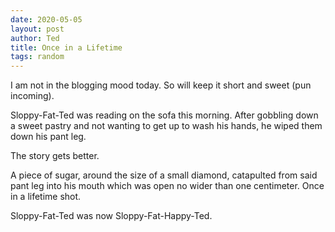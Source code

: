```yaml
---
date: 2020-05-05
layout: post
author: Ted
title: Once in a Lifetime
tags: random
---
```

I am not in the blogging mood today. So will keep it short and sweet (pun incoming).

Sloppy-Fat-Ted was reading on the sofa this morning. After gobbling down a sweet pastry and not wanting to get up to wash his hands, he wiped them down his pant leg.

The story gets better.

A piece of sugar, around the size of a small diamond, catapulted from said pant leg into his mouth which was open no wider than one centimeter. Once in a lifetime shot.

Sloppy-Fat-Ted was now Sloppy-Fat-Happy-Ted.
